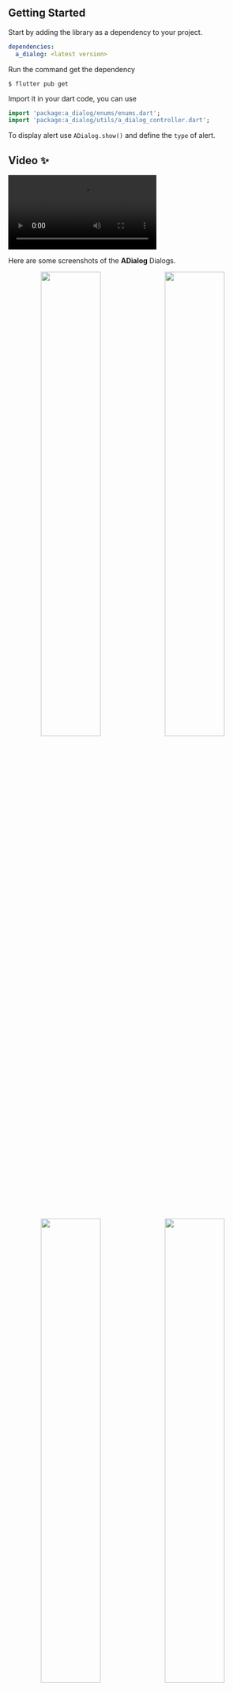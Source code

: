 

## Getting Started

Start by adding the library as a dependency to your project.
```yaml
dependencies:
  a_dialog: <latest version>
```
Run the command get the dependency
```command
$ flutter pub get
```

Import it in your dart code, you can use
```dart
import 'package:a_dialog/enums/enums.dart';
import 'package:a_dialog/utils/a_dialog_controller.dart';
```

To display alert use <code>ADialog.show()</code> and define the <code>type</code> of alert.

## Video ✨

<video src="https://drive.google.com/file/d/1EAXct_cCpqP8yWo_mN7h0M8AmDzRmOfB/view?usp=share_link" autoplay>
  Video
</video>

Here are some screenshots of the **ADialog** Dialogs.

<p align="center">
<img src="https://raw.githubusercontent.com/Mohamed-Nagdy/a_dialog/main/screenshots/info.png" width="49%">
<img src="https://raw.githubusercontent.com/Mohamed-Nagdy/a_dialog/main/screenshots/error.png" width="49%">
<img src="https://raw.githubusercontent.com/Mohamed-Nagdy/a_dialog/main/screenshots/loading.png" width="49%">
<img src="https://raw.githubusercontent.com/Mohamed-Nagdy/a_dialog/main/screenshots/notify.png" width="49%">
<img src="https://raw.githubusercontent.com/Mohamed-Nagdy/a_dialog/main/screenshots/success.png" width="49%">
<img src="https://raw.githubusercontent.com/Mohamed-Nagdy/a_dialog/main/screenshots/warning.png" width="49%">
</p>

*An instantly ready, full-featured alerts for development on any platform with flutter. Enabling you to complete projects and deploy quickly. With **ADialog**, you can display animated alert dialogs such as success, error, warning, Notify, loading or even a custom dialog.*

## Key Features

**Easy To Use**
> The alerts are very flexible and can be customized very easily. In ADialog, the ADialog.show() triggers the alert, which informs the user about the situations that need acknowledgment.

**Predefined Beautiful Alert Styles**
> Make use of the predefined alerts are very beautiful and can also be customized very easily. In ADialog there are 6 different types of alerts, they are Success, Error, Warning, Info, Notify & Loading.
  
**Predefined Title & Actions**
> In ADialog all the 6 different types of alerts have predefined title & actions matching the alert type. and also you can edit and customize it as you need

**Super Customizable**
> Build your custom alert with power of ADialog using the flutter widgets.

**Change Animation**
> Set your favorite animation by choosing from scale, rotate, upToDown, downToUp, leftToRight, rightToLeft.

**Set Overlay Tap to Dismiss**
> Control the alert's Barrier Dismissible Property by setting barrierDismissible to true or false.

**And Many More...**

<br>

<p align="center"><strong><em>ADialog Demo</em></strong></p>

```dart
ADialog.show(
    context,
    DialogType.success,
    animationType: AnimationType.rotate,
); // That's it to display an alert, use other properties to customize.
```

## Examples ⚡

There is a detailed example project in the <code>example</code> folder. You can directly run and play on it. There are code snippets from example project below.

> ### Success

  ```dart
  ADialog.show(
        context,
        DialogType.success,
        animationType: AnimationType.rotate,
    );
  ```

<br>

> ### Error

  ```dart
  ADialog.show(
        context,
        DialogType.error,
        animationType: AnimationType.rightToLeft,
    );
  ```

<br>

> ### Warning

  ```dart
  ADialog.show(
        context,
        DialogType.warning,
        animationType: AnimationType.downToUp,
    );
  ```   

<br>

> ### Info

  ```dart
  ADialog.show(
        context,
        DialogType.info,
        animationType: AnimationType.leftToRight,
    );
  ```   

<br>

> ### Notify

  ```dart
  ADialog.show(
        context,
        DialogType.notify,
        animationType: AnimationType.upToDown,
    );
  ``` 

<br>

> ### Loading

  ```dart
  ADialog.show(
        context,
        DialogType.loading,
        animationType: AnimationType.scale,
    );
  ``` 

<br>

> ### Custom

  ```dart
  ADialog.show(
        context,
        DialogType.custom,
        animationType: AnimationType.leftToRight,
        customDialog: const Center(
        child: Text('Hi I am a custom Dialog'),
        ),
    );
  
  ``` 


## Developed By
<a href="https://www.linkedin.com/in/mohamed-abdelbasit-4a45b4164/" target="_blank">
<kbd><img src="https://media-exp1.licdn.com/dms/image/C4D03AQEw3si-o9o70w/profile-displayphoto-shrink_400_400/0/1597756622299?e=1673481600&v=beta&t=55APBngo1f7P5OgW1loOwPgcJ2x9gda4YiLXw2WDKGA" alt="Mohamed Abdelbasit" height="75" width="75">
</kbd>
</a>

<p>
<strong>Mohamed Abdelbasit</strong><br>
<em>A Software Engineer And Moblie Application Developer Using Flutter Framework And also backend Developer Using NodeJS <a href="https://www.linkedin.com/in/mohamed-abdelbasit-4a45b4164/" target="_blank">
Read More
</a></em>
</p>
